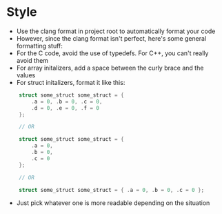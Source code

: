 Style
=====
- Use the clang format in project root to automatically format your code
- However, since the clang format isn't perfect, here's some general formatting stuff:
- For the C code, avoid the use of typedefs. For C++, you can't really avoid them
- For array initalizers, add a space between the curly brace and the values
- For struct initalizers, format it like this:
```c
    struct some_struct some_struct = {
        .a = 0, .b = 0, .c = 0,
        .d = 0, .e = 0, .f = 0
    };

    // OR

    struct some_struct some_struct = {
        .a = 0, 
        .b = 0, 
        .c = 0
    };

    // OR

    struct some_struct some_struct = { .a = 0, .b = 0, .c = 0 };
```
- Just pick whatever one is more readable depending on the situation